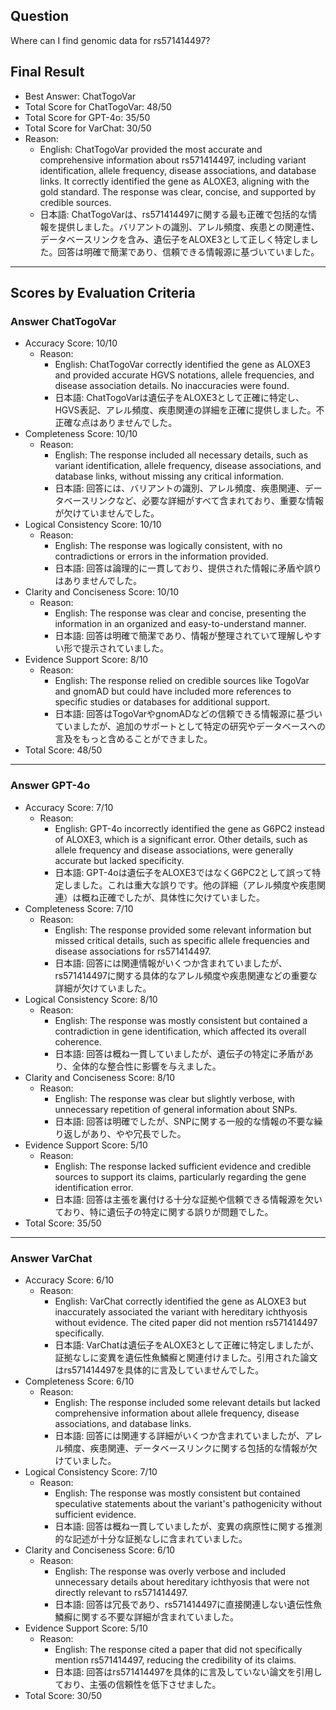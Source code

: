## Question

Where can I find genomic data for rs571414497?

## Final Result

- Best Answer: ChatTogoVar
- Total Score for ChatTogoVar: 48/50
- Total Score for GPT-4o: 35/50
- Total Score for VarChat: 30/50
- Reason:
  - English: ChatTogoVar provided the most accurate and comprehensive information about rs571414497, including variant identification, allele frequency, disease associations, and database links. It correctly identified the gene as ALOXE3, aligning with the gold standard. The response was clear, concise, and supported by credible sources.
  - 日本語: ChatTogoVarは、rs571414497に関する最も正確で包括的な情報を提供しました。バリアントの識別、アレル頻度、疾患との関連性、データベースリンクを含み、遺伝子をALOXE3として正しく特定しました。回答は明確で簡潔であり、信頼できる情報源に基づいていました。

---

## Scores by Evaluation Criteria

### Answer ChatTogoVar
- Accuracy Score: 10/10
  - Reason: 
    - English: ChatTogoVar correctly identified the gene as ALOXE3 and provided accurate HGVS notations, allele frequencies, and disease association details. No inaccuracies were found.
    - 日本語: ChatTogoVarは遺伝子をALOXE3として正確に特定し、HGVS表記、アレル頻度、疾患関連の詳細を正確に提供しました。不正確な点はありませんでした。
- Completeness Score: 10/10
  - Reason: 
    - English: The response included all necessary details, such as variant identification, allele frequency, disease associations, and database links, without missing any critical information.
    - 日本語: 回答には、バリアントの識別、アレル頻度、疾患関連、データベースリンクなど、必要な詳細がすべて含まれており、重要な情報が欠けていませんでした。
- Logical Consistency Score: 10/10
  - Reason: 
    - English: The response was logically consistent, with no contradictions or errors in the information provided.
    - 日本語: 回答は論理的に一貫しており、提供された情報に矛盾や誤りはありませんでした。
- Clarity and Conciseness Score: 10/10
  - Reason: 
    - English: The response was clear and concise, presenting the information in an organized and easy-to-understand manner.
    - 日本語: 回答は明確で簡潔であり、情報が整理されていて理解しやすい形で提示されていました。
- Evidence Support Score: 8/10
  - Reason: 
    - English: The response relied on credible sources like TogoVar and gnomAD but could have included more references to specific studies or databases for additional support.
    - 日本語: 回答はTogoVarやgnomADなどの信頼できる情報源に基づいていましたが、追加のサポートとして特定の研究やデータベースへの言及をもっと含めることができました。
- Total Score: 48/50

---

### Answer GPT-4o
- Accuracy Score: 7/10
  - Reason: 
    - English: GPT-4o incorrectly identified the gene as G6PC2 instead of ALOXE3, which is a significant error. Other details, such as allele frequency and disease associations, were generally accurate but lacked specificity.
    - 日本語: GPT-4oは遺伝子をALOXE3ではなくG6PC2として誤って特定しました。これは重大な誤りです。他の詳細（アレル頻度や疾患関連）は概ね正確でしたが、具体性に欠けていました。
- Completeness Score: 7/10
  - Reason: 
    - English: The response provided some relevant information but missed critical details, such as specific allele frequencies and disease associations for rs571414497.
    - 日本語: 回答には関連情報がいくつか含まれていましたが、rs571414497に関する具体的なアレル頻度や疾患関連などの重要な詳細が欠けていました。
- Logical Consistency Score: 8/10
  - Reason: 
    - English: The response was mostly consistent but contained a contradiction in gene identification, which affected its overall coherence.
    - 日本語: 回答は概ね一貫していましたが、遺伝子の特定に矛盾があり、全体的な整合性に影響を与えました。
- Clarity and Conciseness Score: 8/10
  - Reason: 
    - English: The response was clear but slightly verbose, with unnecessary repetition of general information about SNPs.
    - 日本語: 回答は明確でしたが、SNPに関する一般的な情報の不要な繰り返しがあり、やや冗長でした。
- Evidence Support Score: 5/10
  - Reason: 
    - English: The response lacked sufficient evidence and credible sources to support its claims, particularly regarding the gene identification error.
    - 日本語: 回答は主張を裏付ける十分な証拠や信頼できる情報源を欠いており、特に遺伝子の特定に関する誤りが問題でした。
- Total Score: 35/50

---

### Answer VarChat
- Accuracy Score: 6/10
  - Reason: 
    - English: VarChat correctly identified the gene as ALOXE3 but inaccurately associated the variant with hereditary ichthyosis without evidence. The cited paper did not mention rs571414497 specifically.
    - 日本語: VarChatは遺伝子をALOXE3として正確に特定しましたが、証拠なしに変異を遺伝性魚鱗癬と関連付けました。引用された論文はrs571414497を具体的に言及していませんでした。
- Completeness Score: 6/10
  - Reason: 
    - English: The response included some relevant details but lacked comprehensive information about allele frequency, disease associations, and database links.
    - 日本語: 回答には関連する詳細がいくつか含まれていましたが、アレル頻度、疾患関連、データベースリンクに関する包括的な情報が欠けていました。
- Logical Consistency Score: 7/10
  - Reason: 
    - English: The response was mostly consistent but contained speculative statements about the variant's pathogenicity without sufficient evidence.
    - 日本語: 回答は概ね一貫していましたが、変異の病原性に関する推測的な記述が十分な証拠なしに含まれていました。
- Clarity and Conciseness Score: 6/10
  - Reason: 
    - English: The response was overly verbose and included unnecessary details about hereditary ichthyosis that were not directly relevant to rs571414497.
    - 日本語: 回答は冗長であり、rs571414497に直接関連しない遺伝性魚鱗癬に関する不要な詳細が含まれていました。
- Evidence Support Score: 5/10
  - Reason: 
    - English: The response cited a paper that did not specifically mention rs571414497, reducing the credibility of its claims.
    - 日本語: 回答はrs571414497を具体的に言及していない論文を引用しており、主張の信頼性を低下させました。
- Total Score: 30/50